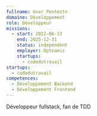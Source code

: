```yaml
---
fullname: User Pentestn
domaine: Développement
role: Développeur
missions:
  - start: 2022-06-13
    end: 2025-12-31
    status: independent
    employer: Opteamis
    startups:
      - codedutravail
startups:
  - codedutravail
competences:
  - Développement Backend
  - Développement Frontend
---
```

Développeur fullstack, fan de TDD